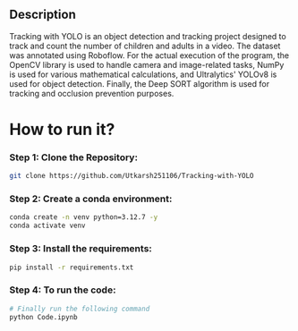 ## Description
Tracking with YOLO is an object detection and tracking project designed to track and count the number of children and adults in a video. The dataset was annotated using Roboflow. For the actual execution of the program, the OpenCV library is used to handle camera and image-related tasks, NumPy is used for various mathematical calculations, and Ultralytics' YOLOv8 is used for object detection. Finally, the Deep SORT algorithm is used for tracking and occlusion prevention purposes. 

# How to run it?
### Step 1: Clone the Repository:
```bash
git clone https://github.com/Utkarsh251106/Tracking-with-YOLO
```
### Step 2: Create a conda environment:
```bash
conda create -n venv python=3.12.7 -y
conda activate venv
```

### Step 3: Install the requirements:
```bash
pip install -r requirements.txt
```
### Step 4: To run the code:
```bash
# Finally run the following command
python Code.ipynb
```
